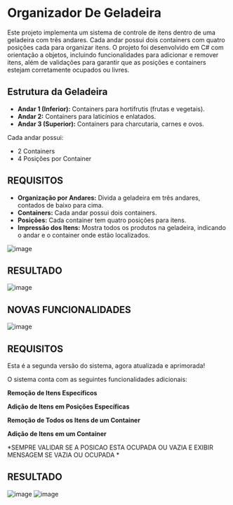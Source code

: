 # Organizador De Geladeira
Este projeto implementa um sistema de controle de itens dentro de uma geladeira com três andares. Cada andar possui dois containers com quatro posições cada para organizar itens. O projeto foi desenvolvido em C# com orientação a objetos, incluindo funcionalidades para adicionar e remover itens, além de validações para garantir que as posições e containers estejam corretamente ocupados ou livres.

 ## Estrutura da Geladeira

- **Andar 1 (Inferior):** Containers para hortifrutis (frutas e vegetais).
- **Andar 2:** Containers para laticínios e enlatados.
- **Andar 3 (Superior):** Containers para charcutaria, carnes e ovos.

Cada andar possui:

- 2 Containers
- 4 Posições por Container

## REQUISITOS

- **Organização por Andares:** Divida a geladeira em três andares, contados de baixo para cima.
- **Containers:** Cada andar possui dois containers.
- **Posições:** Cada container tem quatro posições para itens.
- **Impressão dos Itens:** Mostra todos os produtos na geladeira, indicando o andar e o container onde estão localizados.


![image](https://github.com/user-attachments/assets/9f3fcef9-9ea3-4a75-a454-be519493cdc5)

## RESULTADO

![image](https://github.com/user-attachments/assets/295eef78-4ebf-431e-817d-9fad7a72e393)

## NOVAS FUNCIONALIDADES

![image](https://github.com/user-attachments/assets/f5f15b7a-2fec-4607-a489-fde378718c80)

## REQUISITOS
Esta é a segunda versão do sistema, agora atualizada e aprimorada!

O sistema conta com as seguintes funcionalidades adicionais:

**Remoção de Itens Específicos**

**Adição de Itens em Posições Específicas**

**Remoção de Todos os Itens de um Container**

**Adição de Itens em um Container**

*SEMPRE VALIDAR SE A POSICAO ESTA OCUPADA OU VAZIA E EXIBIR MENSAGEM SE VAZIA OU OCUPADA *

## RESULTADO
![image](https://github.com/user-attachments/assets/35e99d57-fb40-4f07-bcd3-aa38cb2539ec)
![image](https://github.com/user-attachments/assets/ace94229-a861-4019-b475-23ded4e21453)

